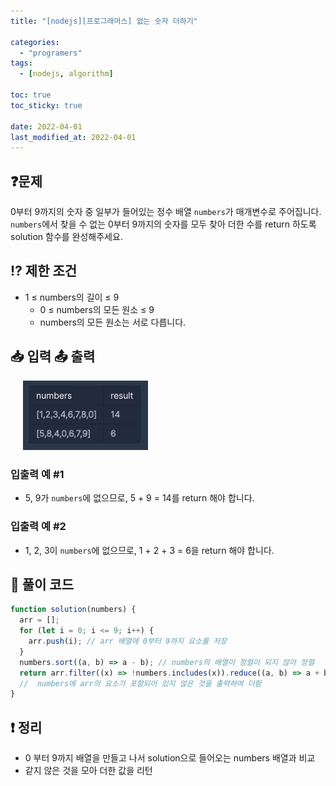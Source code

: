 ```yaml
---
title: "[nodejs][프로그래머스] 없는 숫자 더하기"

categories:
  - "programers"
tags:
  - [nodejs, algorithm]

toc: true
toc_sticky: true

date: 2022-04-01
last_modified_at: 2022-04-01
---
```


## ❓문제

0부터 9까지의 숫자 중 일부가 들어있는 정수 배열 `numbers`가 매개변수로 주어집니다. `numbers`에서 찾을 수 없는 0부터 9까지의 숫자를 모두 찾아 더한 수를 return 하도록 solution 함수를 완성해주세요.

## ⁉️ 제한 조건

- 1 ≤ numbers의 길이 ≤ 9
  - 0 ≤ numbers의 모든 원소 ≤ 9
  - numbers의 모든 원소는 서로 다릅니다.

## 📥 입력 📤 출력

<img style="margin-left:20px;"  width="200" alt="test" src="/assets/img/algoritm/programers/notNumber.png">

### 입출력 예 #1

- 5, 9가 `numbers`에 없으므로, 5 + 9 = 14를 return 해야 합니다.

### 입출력 예 #2

- 1, 2, 3이 `numbers`에 없으므로, 1 + 2 + 3 = 6을 return 해야 합니다.

## 📝 풀이 코드

```js
function solution(numbers) {
  arr = [];
  for (let i = 0; i <= 9; i++) {
    arr.push(i); // arr 배열에 0부터 9까지 요소를 저장
  }
  numbers.sort((a, b) => a - b); // numbers의 배열이 정렬이 되지 않아 정렬
  return arr.filter((x) => !numbers.includes(x)).reduce((a, b) => a + b);
  //  numbers에 arr의 요소가 포함되어 있지 않은 것을 출력하여 더함
}
```

## ❗️ 정리

- 0 부터 9까지 배열을 만들고 나서 solution으로 들어오는 numbers 배열과 비교
- 같지 않은 것을 모아 더한 값을 리턴
